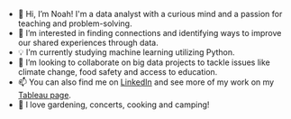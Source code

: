 - 👋 Hi, I’m Noah! I'm a data analyst with a curious mind and a passion for teaching and problem-solving.
- :mag_right: I’m interested in finding connections and identifying ways to improve our shared experiences through data.
- :bulb: I’m currently studying machine learning utilizing Python.
- :rocket: I’m looking to collaborate on big data projects to tackle issues like climate change, food safety and access to education.
- 📫 You can also find me on [LinkedIn](https://www.linkedin.com/in/noah-manneville/) and see more of my work on my [Tableau page](https://public.tableau.com/app/profile/noah.manneville/vizzes).
- 🌱 I love gardening, concerts, cooking and camping! 

<!---
sh-arky/sh-arky is a ✨ special ✨ repository because its `README.md` (this file) appears on your GitHub profile.
You can click the Preview link to take a look at your changes.
--->
